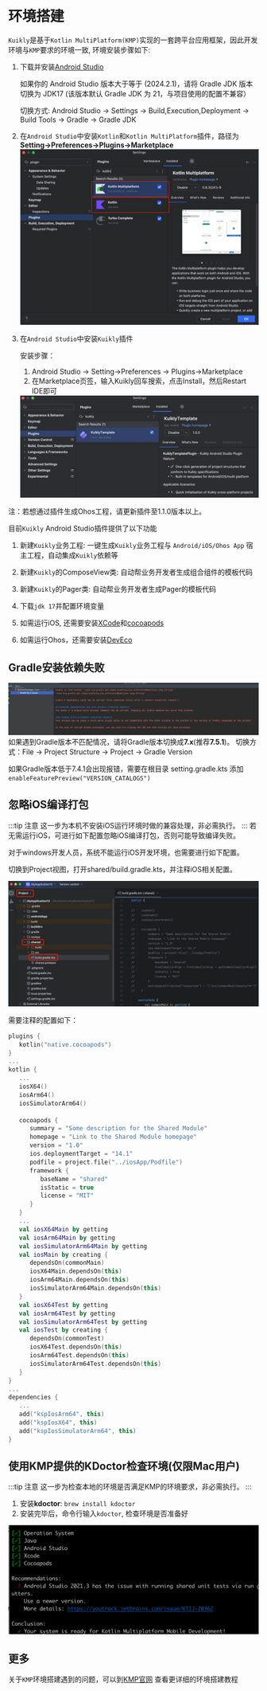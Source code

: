 # 环境搭建

``Kuikly``是基于``Kotlin MultiPlatform(KMP)``实现的一套跨平台应用框架，因此开发环境与``KMP``要求的环境一致, 环境安装步骤如下:

1. 下载并安装[Android Studio](https://developer.android.com/studio?hl=zh-cn)

    如果你的 Android Studio 版本大于等于 (2024.2.1)，请将 Gradle JDK 版本切换为 JDK17
    (该版本默认 Gradle JDK 为 21，与项目使用的配置不兼容）

    切换方式: Android Studio -> Settings -> Build,Execution,Deployment -> Build Tools -> Gradle -> Gradle JDK
2. 在``Android Studio``中安装``Kotlin``和``Kotlin MultiPlatform``插件，路径为**Setting->Preferences->Plugins->Marketplace**
   ![安装kotlin和kmp插件](../开发文档/img/kotlin_and_kmm_plugin.png)
3. 在``Android Studio``中安装``Kuikly``插件

   安装步骤：
   
   1. Android Studio -> Setting->Preferences -> Plugins->Marketplace
   2. 在Marketplace页签，输入Kuikly回车搜索，点击Install，然后Restart IDE即可

   <div align="center">
      <img src="./img/plugin_load.png">
   </div>

注：若想通过插件生成Ohos工程，请更新插件至1.1.0版本以上。
   
   目前``Kuikly`` Android Studio插件提供了以下功能

   1. 新建``Kuikly``业务工程: 一键生成``Kuikly``业务工程与 `Android/iOS/Ohos App` 宿主工程，自动集成``Kuikly``依赖等
   2. 新建``Kuikly``的ComposeView类: 自动帮业务开发者生成组合组件的模板代码
   3. 新建``Kuikly``的Pager类: 自动帮业务开发者生成Pager的模板代码

4. 下载``jdk 17``并配置环境变量
5. 如需运行iOS, 还需要安装[XCode](https://developer.apple.com/xcode/)和[cocoapods](https://cocoapods.org/)
6. 如需运行Ohos，还需要安装[DevEco](https://developer.huawei.com/consumer/cn/deveco-studio/)


## Gradle安装依赖失败
![](./img/gradle_version_error.png)
   如果遇到Gradle版本不匹配情况，请将Gradle版本切换成**7.x**(推荐**7.5.1**)。
   切换方式：File -> Project Structure -> Project -> Gradle Version
   
   如果Gradle版本低于7.4.1会出现报错，需要在根目录 setting.gradle.kts 添加 `enableFeaturePreview("VERSION_CATALOGS")`


## 忽略iOS编译打包

:::tip 注意
这一步为本机不安装iOS运行环境时做的兼容处理，非必需执行。
:::
若无需运行iOS，可进行如下配置忽略iOS编译打包，否则可能导致编译失败。

对于windows开发人员，系统不能运行iOS开发环境，也需要进行如下配置。

切换到Project视图，打开shared/build.gradle.kts，并注释iOS相关配置。

![忽略iOS编译打包](../开发文档/img/ios_app_ignore.png)

需要注释的配置如下：
```kotlin
plugins {
   kotlin("native.cocoapods")
}
...
kotlin { 
   ...
   iosX64()
   iosArm64()
   iosSimulatorArm64()

   cocoapods {
      summary = "Some description for the Shared Module"
      homepage = "Link to the Shared Module homepage"
      version = "1.0"
      ios.deploymentTarget = "14.1"
      podfile = project.file("../iosApp/Podfile")
      framework {
         baseName = "shared"
         isStatic = true
         license = "MIT"
      }
   }
   ...
   val iosX64Main by getting
   val iosArm64Main by getting
   val iosSimulatorArm64Main by getting
   val iosMain by creating {
      dependsOn(commonMain)
      iosX64Main.dependsOn(this)
      iosArm64Main.dependsOn(this)
      iosSimulatorArm64Main.dependsOn(this)
   }
   val iosX64Test by getting
   val iosArm64Test by getting
   val iosSimulatorArm64Test by getting
   val iosTest by creating {
      dependsOn(commonTest)
      iosX64Test.dependsOn(this)
      iosArm64Test.dependsOn(this)
      iosSimulatorArm64Test.dependsOn(this)
   }
}
...
dependencies {
   ...
   add("kspIosArm64", this)
   add("kspIosX64", this)
   add("kspIosSimulatorArm64", this)
}
```

## 使用KMP提供的KDoctor检查环境(仅限Mac用户)

:::tip 注意
这一步为检查本地的环境是否满足KMP的环境要求，非必需执行。
:::

1. 安装**kdoctor**: ``brew install kdoctor``
2. 安装完毕后，命令行输入``kdoctor``, 检查环境是否准备好

![kdoctor检查](../开发文档/img/kdoctor_check.png)

## 更多

关于``KMP``环境搭建遇到的问题，可以到[KMP官网](https://www.jetbrains.com/help/kotlin-multiplatform-dev/multiplatform-setup.html#check-your-environment)
查看更详细的环境搭建教程